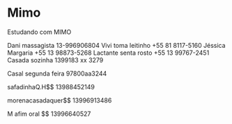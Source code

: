# Mimo
 Estudando com MIMO

Dani massagista 13-996906804
Vivi toma leitinho +55 81 8117-5160
Jéssica Margaria +55 13 98873-5268
Lactante senta rosto +55 13 99767-2451
Casada sozinha 1399183 xx 3279

Casal segunda feira 97800aa3244


safadinhaQ.H$$ 13988452149

morenacasadaquer$$ 13996913486

M afim oral $$ 13996640527
